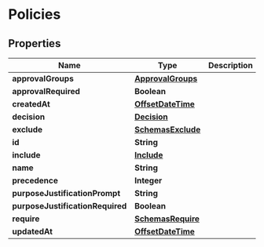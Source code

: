 # Policies

## Properties
Name | Type | Description | Notes
------------ | ------------- | ------------- | -------------
**approvalGroups** | [**ApprovalGroups**](ApprovalGroups.md) |  |  [optional]
**approvalRequired** | **Boolean** |  |  [optional]
**createdAt** | [**OffsetDateTime**](OffsetDateTime.md) |  |  [optional]
**decision** | [**Decision**](Decision.md) |  |  [optional]
**exclude** | [**SchemasExclude**](SchemasExclude.md) |  |  [optional]
**id** | **String** |  |  [optional]
**include** | [**Include**](Include.md) |  |  [optional]
**name** | **String** |  |  [optional]
**precedence** | **Integer** |  |  [optional]
**purposeJustificationPrompt** | **String** |  |  [optional]
**purposeJustificationRequired** | **Boolean** |  |  [optional]
**require** | [**SchemasRequire**](SchemasRequire.md) |  |  [optional]
**updatedAt** | [**OffsetDateTime**](OffsetDateTime.md) |  |  [optional]
